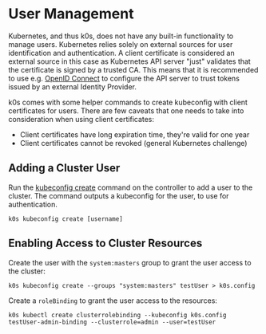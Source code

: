 # User Management

Kubernetes, and thus k0s, does not have any built-in functionality to manage users. Kubernetes relies solely on external sources for user identification and authentication. A client certificate is considered an external source in this case as Kubernetes API server "just" validates that the certificate is signed by a trusted CA. This means that it is recommended to use e.g. [OpenID Connect](./examples/oidc/oidc-cluster-configuration.md) to configure the API server to trust tokens issued by an external Identity Provider.

k0s comes with some helper commands to create kubeconfig with client certificates for users. There are few caveats that one needs to take into consideration when using client certificates:

* Client certificates have long expiration time, they're valid for one year
* Client certificates cannot be revoked (general Kubernetes challenge)

## Adding a Cluster User

Run the [kubeconfig create](cli/k0s_kubeconfig_create.md) command on the controller to add a user to the cluster. The command outputs a kubeconfig for the user, to use for authentication.

```shell
k0s kubeconfig create [username]
```

## Enabling Access to Cluster Resources

Create the user with the `system:masters` group to grant the user access to the cluster:

```shell
k0s kubeconfig create --groups "system:masters" testUser > k0s.config
```

Create a `roleBinding` to grant the user access to the resources:

```shell
k0s kubectl create clusterrolebinding --kubeconfig k0s.config testUser-admin-binding --clusterrole=admin --user=testUser
```
